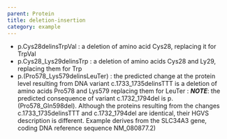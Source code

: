 ```yaml
---
parent: Protein
title: deletion-insertion
category: example
---
```


*	p.Cys28delinsTrpVal
	:	a deletion of amino acid Cys28, replacing it for TrpVal
*	p.Cys28_Lys29delinsTrp
	:	a deletion of amino acids Cys28 and Ly29, replacing them for Trp
*	p.(Pro578\_Lys579delinsLeuTer)
	:	the predicted change at the protein level resulting from DNA variant c.1733\_1735delinsTTT is a deletion of amino acids Pro578 and Lys579 replacing them for LeuTer
	:	_**NOTE**_: the predicted consequence of variant c.1732\_1794del is p.(Pro578\_Gln598del). Although the proteins resulting from the changes c.1733\_1735delinsTTT and c.1732\_1794del are identical, their HGVS description is different. Example derives from the SLC34A3 gene, coding DNA reference sequence NM_080877.2)

